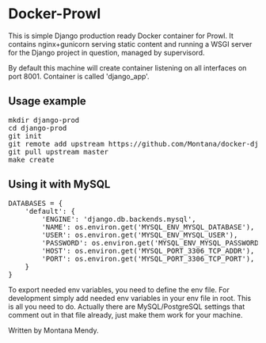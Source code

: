 # Docker-Prowl


This is simple Django production ready Docker container for Prowl. It contains nginx+gunicorn serving static content and running a WSGI server for the Django project in question, managed by supervisord.

By default this machine will create container listening on all interfaces on port 8001. Container is called 'django_app'.


## Usage example

<pre>
mkdir django-prod
cd django-prod
git init
git remote add upstream https://github.com/Montana/docker-django-prowl
git pull upstream master
make create
</pre>

## Using it with MySQL

<pre>
DATABASES = {
    'default': {
        'ENGINE': 'django.db.backends.mysql',
        'NAME': os.environ.get('MYSQL_ENV_MYSQL_DATABASE'),
        'USER': os.environ.get('MYSQL_ENV_MYSQL_USER'),
        'PASSWORD': os.environ.get('MYSQL_ENV_MYSQL_PASSWORD'),
        'HOST': os.environ.get('MYSQL_PORT_3306_TCP_ADDR'),
        'PORT': os.environ.get('MYSQL_PORT_3306_TCP_PORT'),
    }
}
</pre>

To export needed env variables, you need to define the env file. For development simply add needed env variables in your env file in root. This is all you need to do. Actually there are MySQL/PostgreSQL settings that comment out in that file already, just make them work for your machine.

Written by Montana Mendy.

